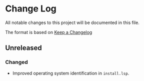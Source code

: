 # Change Log

All notable changes to this project will be documented in this file.

The format is based on [Keep a Changelog](http://keepachangelog.com/)

## Unreleased

### Changed
- Improved operating system identification in `install.lsp`.
